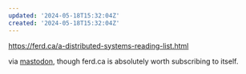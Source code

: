 ```yaml
---
updated: '2024-05-18T15:32:04Z'
created: '2024-05-18T15:32:04Z'
---
```

https://ferd.ca/a-distributed-systems-reading-list.html

via [mastodon](https://mastodon.social/@gvwilson/112462681880479230), though ferd.ca is absolutely worth subscribing to itself.